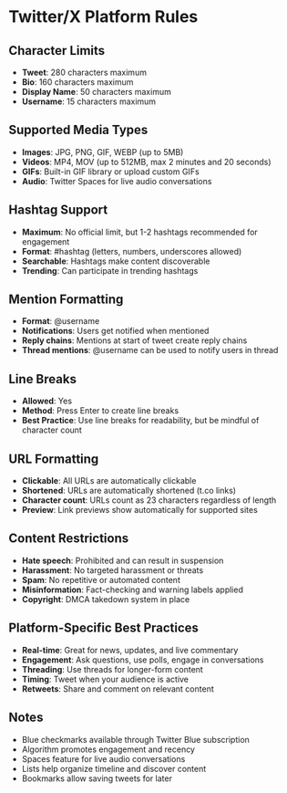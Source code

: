 # Twitter/X Platform Rules

## Character Limits
- **Tweet**: 280 characters maximum
- **Bio**: 160 characters maximum
- **Display Name**: 50 characters maximum
- **Username**: 15 characters maximum

## Supported Media Types
- **Images**: JPG, PNG, GIF, WEBP (up to 5MB)
- **Videos**: MP4, MOV (up to 512MB, max 2 minutes and 20 seconds)
- **GIFs**: Built-in GIF library or upload custom GIFs
- **Audio**: Twitter Spaces for live audio conversations

## Hashtag Support
- **Maximum**: No official limit, but 1-2 hashtags recommended for engagement
- **Format**: #hashtag (letters, numbers, underscores allowed)
- **Searchable**: Hashtags make content discoverable
- **Trending**: Can participate in trending hashtags

## Mention Formatting
- **Format**: @username
- **Notifications**: Users get notified when mentioned
- **Reply chains**: Mentions at start of tweet create reply chains
- **Thread mentions**: @username can be used to notify users in thread

## Line Breaks
- **Allowed**: Yes
- **Method**: Press Enter to create line breaks
- **Best Practice**: Use line breaks for readability, but be mindful of character count

## URL Formatting
- **Clickable**: All URLs are automatically clickable
- **Shortened**: URLs are automatically shortened (t.co links)
- **Character count**: URLs count as 23 characters regardless of length
- **Preview**: Link previews show automatically for supported sites

## Content Restrictions
- **Hate speech**: Prohibited and can result in suspension
- **Harassment**: No targeted harassment or threats
- **Spam**: No repetitive or automated content
- **Misinformation**: Fact-checking and warning labels applied
- **Copyright**: DMCA takedown system in place

## Platform-Specific Best Practices
- **Real-time**: Great for news, updates, and live commentary
- **Engagement**: Ask questions, use polls, engage in conversations
- **Threading**: Use threads for longer-form content
- **Timing**: Tweet when your audience is active
- **Retweets**: Share and comment on relevant content

## Notes
- Blue checkmarks available through Twitter Blue subscription
- Algorithm promotes engagement and recency
- Spaces feature for live audio conversations
- Lists help organize timeline and discover content
- Bookmarks allow saving tweets for later 